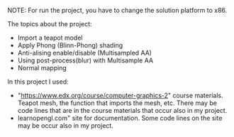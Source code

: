 NOTE: For run the project, you have to change the solution platform to x86.

The topics about the project:
- Import a teapot model
- Apply Phong (Blinn-Phong) shading
- Anti-alising enable/disable (Multisampled AA)
- Using post-process(blur) with Multisample AA
- Normal mapping

In this project I used:
- "https://www.edx.org/course/computer-graphics-2" course materials. Teapot mesh, the function that imports the mesh, etc. There may be code lines that are in the course materials that occur also in my project.
- learnopengl.com" site for documentation. Some code lines on the site may be occur also in my project.